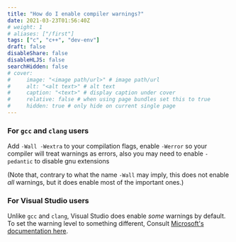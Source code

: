 ```yaml
---
title: "How do I enable compiler warnings?"
date: 2021-03-23T01:56:40Z
# weight: 1
# aliases: ["/first"]
tags: ["c", "c++", "dev-env"]
draft: false
disableShare: false
disableHLJS: false
searchHidden: false
# cover:
#     image: "<image path/url>" # image path/url
#     alt: "<alt text>" # alt text
#     caption: "<text>" # display caption under cover
#     relative: false # when using page bundles set this to true
#     hidden: true # only hide on current single page
---
```



### For `gcc` and `clang` users
Add `-Wall -Wextra` to your compilation flags, enable `-Werror` so your compiler will treat warnings as errors, also you may need to enable `-pedantic` to disable gnu extensions

(Note that, contrary to what the name `-Wall` may imply, this does not enable *all* warnings, but it does enable most of the important ones.)

### For Visual Studio users
Unlike `gcc` and `clang`, Visual Studio does enable *some* warnings by default. To set the warning level to something different, Consult [Microsoft's documentation here](https://docs.microsoft.com/en-us/cpp/build/reference/compiler-option-warning-level?view=msvc-160#to-set-the-compiler-options-in-the-visual-studio-development-environment).
